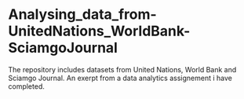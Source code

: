 # Analysing_data_from-UnitedNations_WorldBank-SciamgoJournal

The repository includes datasets from United Nations, World Bank and Sciamgo Journal. An exerpt from a data analytics assignement i have completed. 
